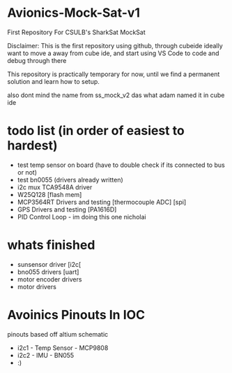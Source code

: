 # Avionics-Mock-Sat-v1
First Repository For CSULB's SharkSat MockSat 

Disclaimer:
This is the first repository using github, through cubeide
ideally want to move a away from cube ide, and start using VS Code
to code and debug through there

This repository is practically temporary for now, until we find a permanent solution and learn how to setup.

also dont mind the name from ss_mock_v2 das what adam named it in cube ide

# todo list (in order of easiest to hardest)
- test temp sensor on board (have to double check if its connected to bus or not)
- test bn0055 (drivers already written)
- i2c mux TCA9548A driver 
- W25Q128 [flash mem] 
- MCP3564RT Drivers and testing [thermocouple ADC] [spi]
- GPS Drivers and testing [PA1616D] 
- PID Control Loop - im doing this one nicholai

# whats finished
- sunsensor driver [i2c[
- bno055 drivers [uart]
- motor encoder drivers 
- motor drivers

# Avoinics Pinouts In IOC
pinouts based off altium schematic
- i2c1 - Temp Sensor - MCP9808
- i2c2 - IMU - BN055
- :)
